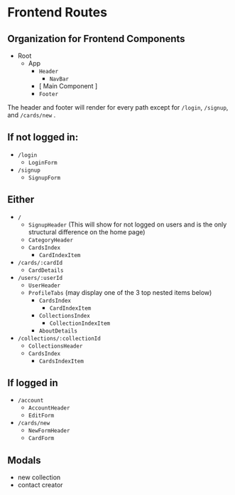 # Frontend Routes

## Organization for Frontend Components
- Root 
  - App 
    - `Header`
      - `NavBar`
    - [ Main Component ]
    - `Footer`

The header and footer will render for every path except for `/login`, `/signup`, and `/cards/new` .

## If not logged in: 
- `/login`
  - `LoginForm`
- `/signup`
  - `SignupForm`

## Either
- `/`
  - `SignupHeader` (This will show for not logged on users and is the only structural difference on the home page)
  - `CategoryHeader`
  - `CardsIndex`
    - `CardIndexItem`
- `/cards/:cardId`
  - `CardDetails`
- `/users/:userId`
  - `UserHeader`
  - `ProfileTabs` (may display one of the 3 top nested items below)
    - `CardsIndex`
      - `CardIndexItem`
    - `CollectionsIndex`
      - `CollectionIndexItem`
    - `AboutDetails`
- `/collections/:collectionId`
  - `CollectionsHeader`
  - `CardsIndex`
    - `CardsIndexItem`

## If logged in
- `/account` 
  - `AccountHeader`
  - `EditForm`
- `/cards/new`
  - `NewFormHeader`
  - `CardForm`

## Modals
- new collection
- contact creator